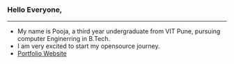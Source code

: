 ### Hello Everyone,

---

- My name is Pooja, a third year undergraduate from VIT Pune, pursuing computer Enginerring in B.Tech.
- I am very excited to start my opensource journey.
- [Portfolio Website](https://poojaindulkar.github.io/portfolio-website/)
